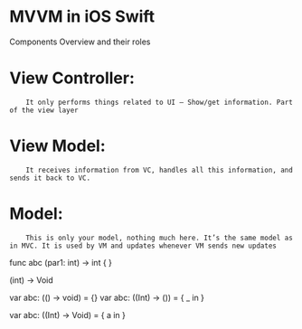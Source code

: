 #  MVVM in iOS Swift



Components Overview and their roles

# View Controller: 
        It only performs things related to UI — Show/get information. Part of the view layer
        

# View Model: 
        It receives information from VC, handles all this information, and sends it back to VC.


# Model: 
        This is only your model, nothing much here. It’s the same model as in MVC. It is used by VM and updates whenever VM sends new updates 





func abc (par1: int) -> int {
}

(int) -> Void


var abc: (() -> void) = {}
var abc: ((Int) -> ()) = {
    _ in
}


var abc: ((Int) -> Void) = {
   a in
}




